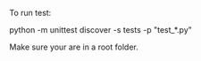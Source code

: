 To run test:

python -m unittest discover -s tests -p "test_*.py" 

Make sure your are in a root folder.